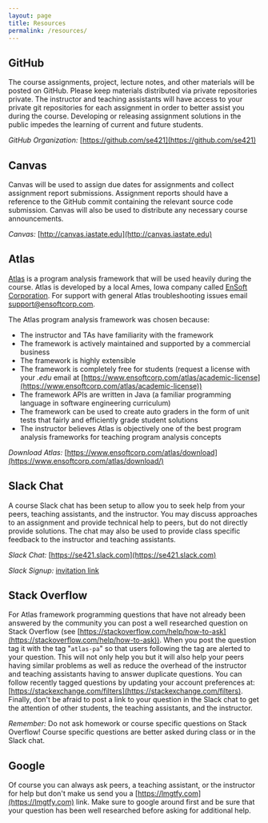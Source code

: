 ```yaml
---
layout: page
title: Resources
permalink: /resources/
---
```



## GitHub
The course assignments, project, lecture notes, and other materials will be posted on GitHub. Please keep materials distributed via private repositories private. The instructor and teaching assistants will have access to your private git repositories for each assignment in order to better assist you during the course. Developing or releasing assignment solutions in the public impedes the learning of current and future students.

*GitHub Organization:* [https://github.com/se421](https://github.com/se421)

## Canvas
Canvas will be used to assign due dates for assignments and collect assignment report submissions. Assignment reports should have a reference to the GitHub commit containing the relevant source code submission. Canvas will also be used to distribute any necessary course announcements.

*Canvas:* [http://canvas.iastate.edu](http://canvas.iastate.edu)

## Atlas
[Atlas](https://www.ensoftcorp.com/atlas) is a program analysis framework that will be used heavily during the course. Atlas is developed by a local Ames, Iowa company called [EnSoft Corporation](http://www.ensoftcorp.com). For support with general Atlas troubleshooting issues email [support@ensoftcorp.com](mailto:support@ensoftcorp.com).

The Atlas program analysis framework was chosen because:

- The instructor and TAs have familiarity with the framework
- The framework is actively maintained and supported by a commercial business
- The framework is highly extensible
- The framework is completely free for students (request a license with your *.edu* email at [https://www.ensoftcorp.com/atlas/academic-license](https://www.ensoftcorp.com/atlas/academic-license))
- The framework APIs are written in Java (a familiar programming language in software engineering curriculum)
- The framework can be used to create auto graders in the form of unit tests that fairly and efficiently grade student solutions
- The instructor believes Atlas is objectively one of the best program analysis frameworks for teaching program analysis concepts

*Download Atlas:* [https://www.ensoftcorp.com/atlas/download](https://www.ensoftcorp.com/atlas/download/)

## Slack Chat
A course Slack chat has been setup to allow you to seek help from your peers, teaching assistants, and the instructor. You may discuss approaches to an assignment and provide technical help to peers, but do not directly provide solutions. The chat may also be used to provide class specific feedback to the instructor and teaching assistants.

*Slack Chat:* [https://se421.slack.com](https://se421.slack.com)

*Slack Signup:* [invitation link](https://join.slack.com/t/se421/shared_invite/enQtNDE2NjQ4OTA2MTYyLTkwNTBkNDdjMTcyNWQzNTMzNGQzMzA5NDIzZTYxODZhNTY0ODdiNDY2NjlmZDAxOTM0YjRkYzhlZmQ2Mzc2OGM)

## Stack Overflow
For Atlas framework programming questions that have not already been answered by the community you can post a well researched question on Stack Overflow (see [https://stackoverflow.com/help/how-to-ask](https://stackoverflow.com/help/how-to-ask)). When you post the question tag it with the tag "`atlas-pa`" so that users following the tag are alerted to your question. This will not only help you but it will also help your peers having similar problems as well as reduce the overhead of the instructor and teaching assistants having to answer duplicate questions. You can follow recently tagged questions by updating your account preferences at: [https://stackexchange.com/filters](https://stackexchange.com/filters). Finally, don't be afraid to post a link to your question in the Slack chat to get the attention of other students, the teaching assistants, and the instructor.

*Remember:* Do not ask homework or course specific questions on Stack Overflow! Course specific questions are better asked during class or in the Slack chat.

## Google
Of course you can always ask peers, a teaching assistant, or the instructor for help but don't make us send you a [https://lmgtfy.com](https://lmgtfy.com) link. Make sure to google around first and be sure that your question has been well researched before asking for additional help.